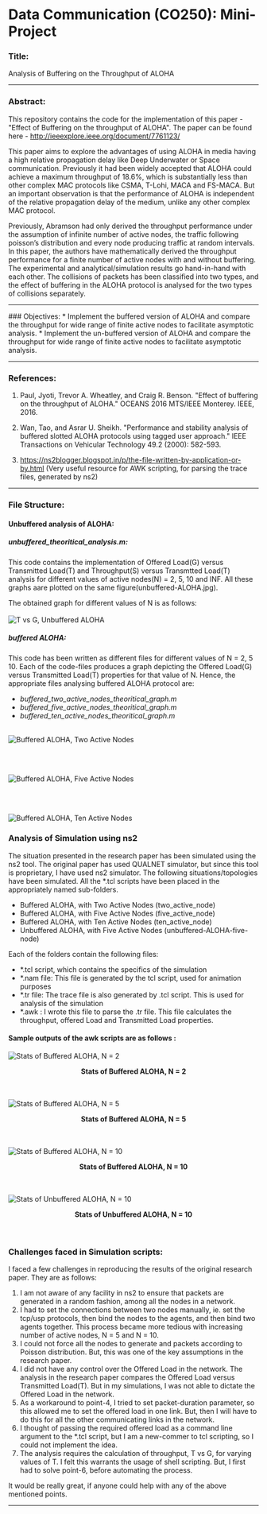 # Data Communication (CO250): Mini-Project
### Title:
Analysis of Buffering on the Throughput of ALOHA
<hr>

### Abstract:

This repository contains the code for the implementation of this paper - "Effect of Buffering on the throughput of ALOHA". The paper can be found here - http://ieeexplore.ieee.org/document/7761123/	

This paper aims to explore the advantages of using ALOHA in media having a high relative propagation delay like Deep Underwater or Space communication. Previously it had been widely accepted that ALOHA could achieve a maximum throughput of 18.6%, which is substantially less than other complex MAC protocols like CSMA, T-Lohi, MACA and FS-MACA. But an important observation is that the performance of ALOHA is independent of the relative propagation delay of the medium, unlike any other complex MAC protocol.

Previously, Abramson had only derived the throughput performance under the assumption of infinite number of active nodes, the traffic following poisson’s distribution and every node producing traffic at random intervals. In this paper, the authors have mathematically derived the throughput performance for a finite number of active nodes with and without buffering. The experimental and analytical/simulation results  go hand-in-hand with each other. The collisions of packets has been classified into two types, and the effect of buffering in the ALOHA protocol is analysed for the two types of collisions separately.
<hr>
### Objectives:
* Implement the buffered version of ALOHA and compare the throughput for wide range of finite active nodes to facilitate asymptotic analysis.
* Implement the un-buffered version of ALOHA and compare the throughput for wide range of finite active nodes to facilitate asymptotic analysis.
<hr>

### References:
1. Paul, Jyoti, Trevor A. Wheatley, and Craig R. Benson. "Effect of buffering on the throughput of ALOHA." OCEANS 2016 MTS/IEEE Monterey. IEEE, 2016.
2. Wan, Tao, and Asrar U. Sheikh. "Performance and stability analysis of buffered slotted ALOHA protocols using tagged user approach." IEEE Transactions on Vehicular Technology 49.2 (2000): 582-593.

3. https://ns2blogger.blogspot.in/p/the-file-written-by-application-or-by.html (Very useful resource for AWK scripting, for parsing the trace files, generated by ns2)
<hr>

### File Structure:

#### Unbuffered analysis of ALOHA:

##### unbuffered_theoritical_analysis.m:<br>
This code contains the implementation of Offered Load(G) versus Transmitted Load(T) and Throughput(S) versus Transmtted Load(T) analysis for different values of active nodes(N) = 2, 5, 10 and INF. All these graphs aare plotted on the same figure(unbuffered-ALOHA.jpg).

The obtained graph for different values of N is as follows:<br><br>
![T vs G, Unbuffered ALOHA](unbuffered-ALOHA-T-vs-G.jpg)

##### buffered ALOHA:

This code has been written as different files for different values of N = 2, 5 10. Each of the code-files produces a graph depicting the Offered Load(G) versus Transmitted Load(T) properties for that value of N. Hence, the appropriate files analysing buffered ALOHA protocol are: 
* *buffered_two_active_nodes_theoritical_graph.m* 
* *buffered_five_active_nodes_theoritical_graph.m*
* *buffered_ten_active_nodes_theoritical_graph.m*
<br><br>

![Buffered ALOHA, Two Active Nodes](BufferedALOHA_2_Nodes.png)

<br><br>

![Buffered ALOHA, Five Active Nodes](BufferedALOHA_5_Nodes.png)

<br><br>

![Buffered ALOHA, Ten Active Nodes](BufferedALOHA_10_Nodes.png)

### Analysis of Simulation using ns2
The situation presented in the research paper has been simulated using the ns2 tool. The original paper has used QUALNET simulator, but since this tool is proprietary, I have used ns2 simulator.
The following situations/topologies have been simulated. All the *.tcl scripts have been placed in the appropriately named sub-folders.
* Buffered ALOHA, with Two Active Nodes (two_active_node)
* Buffered ALOHA, with Five Active Nodes (five_active_node)
* Buffered ALOHA, with Ten Active Nodes (ten_active_node)
* Unbuffered ALOHA, with Five Active Nodes (unbuffered-ALOHA-five-node)
 
Each of the folders contain the following files:
* *.tcl script, which contains the specifics of the simulation
* *.nam file: This file is generated by the tcl script, used for animation purposes
* *.tr file: The trace file is also generated by .tcl script. This is used for analysis of the simulation
* *.awk : I wrote this file to parse the .tr file. This file calculates the throughput, offered Load and Transmitted Load properties.

#### Sample outputs of the awk scripts are as follows : 

![Stats of Buffered ALOHA, N = 2](./two_buff_awk.png) <br> <center><b>Stats of Buffered ALOHA, N = 2 </b></center><br><br>

![Stats of Buffered ALOHA, N = 5](./five_buff_awk.png) <br> <center><b>Stats of Buffered ALOHA, N = 5 </b></center><br> <br>

![Stats of Buffered ALOHA, N = 10](./ten_buff_awk.png) <br><center><b>Stats of Buffered ALOHA, N = 10 </b></center><br> <br>


![Stats of Unbuffered ALOHA, N = 10](./five_unbuff_awk.png) <br><center><b> Stats of Unbuffered ALOHA, N = 10 </b></center><br><br>

### Challenges faced in Simulation scripts:
I faced a few challenges in reproducing the results of the original research paper. They are as follows:
1. I am not aware of any facility in ns2 to ensure that packets are generated in a random fashion, among all the nodes in a network.
2. I had to set the connections between two nodes manually, ie. set the tcp/usp protocols, then bind the nodes to  the agents, and then bind two agents together. This process became more tedious with increasing number of active nodes, N = 5 and N = 10.
3. I could not force all the nodes to generate and packets according to Poisson distribution. But, this was one of the key assumptions in the research paper.
4. I did not have any control over the Offered Load in the network. The analysis in the research paper compares the Offered Load versus Transmitted Load(T). But in my simulations, I was not able to dictate the Offered Load in the network.
5. As a workaround to point-4, I tried to set packet-duration parameter, so this allowed me to set the offered load in one link. But, then I will have to do this for all the other communicating links in the network.
6. I thought of passing the required offered load as a command line argument to the *.tcl script, but I am a new-commer to tcl scripting, so I could not implement the idea.
7. The analysis requires the calculation of throughput, T vs G, for varying values of T. I felt this warrants the usage of shell scripting. But, I first had to solve point-6, before automating the process.

It would be really great, if anyone could help with any of the above mentioned points. 



<hr>


